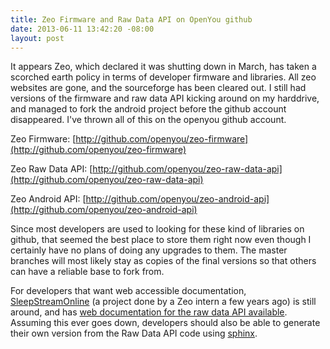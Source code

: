```yaml
--- 
title: Zeo Firmware and Raw Data API on OpenYou github
date: 2013-06-11 13:42:20 -08:00
layout: post
---
```


It appears Zeo, which declared it was shutting down in March, has
taken a scorched earth policy in terms of developer firmware and
libraries. All zeo websites are gone, and the sourceforge has been
cleared out. I still had versions of the firmware and raw data API
kicking around on my harddrive, and managed to fork the android
project before the github account disappeared. I've thrown all of this
on the openyou github account.

Zeo Firmware:
[http://github.com/openyou/zeo-firmware](http://github.com/openyou/zeo-firmware)

Zeo Raw Data API:
[http://github.com/openyou/zeo-raw-data-api](http://github.com/openyou/zeo-raw-data-api)

Zeo Android API: 
[http://github.com/openyou/zeo-android-api](http://github.com/openyou/zeo-android-api)

Since most developers are used to looking for these kind of libraries
on github, that seemed the best place to store them right now even
though I certainly have no plans of doing any upgrades to them. The
master branches will most likely stay as copies of the final versions
so that others can have a reliable base to fork from.

For developers that want web accessible documentation,
[SleepStreamOnline](http://www.sleepstreamonline.com/) (a project done
by a Zeo intern a few years ago) is still around, and has
[web documentation for the raw data API available](http://www.sleepstreamonline.com/rdl).
Assuming this ever goes down, developers should also be able to
generate their own version from the Raw Data API code using
[sphinx](http://sphinx.pocoo.org/).
